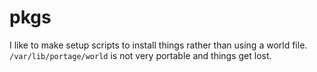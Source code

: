 # pkgs

I like to make setup scripts to install things rather than using a world file. `/var/lib/portage/world` is not very portable and things get lost.
